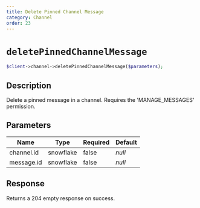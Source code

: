 ```yaml
---
title: Delete Pinned Channel Message
category: Channel
order: 23
---
```


# `deletePinnedChannelMessage`

```php
$client->channel->deletePinnedChannelMessage($parameters);
```

## Description

Delete a pinned message in a channel. Requires the &#039;MANAGE_MESSAGES&#039; permission.

## Parameters


Name | Type | Required | Default
--- | --- | --- | ---
channel.id | snowflake | false | *null*
message.id | snowflake | false | *null*

## Response

Returns a 204 empty response on success.

